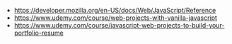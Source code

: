 - https://developer.mozilla.org/en-US/docs/Web/JavaScript/Reference
- https://www.udemy.com/course/web-projects-with-vanilla-javascript
- https://www.udemy.com/course/javascript-web-projects-to-build-your-portfolio-resume